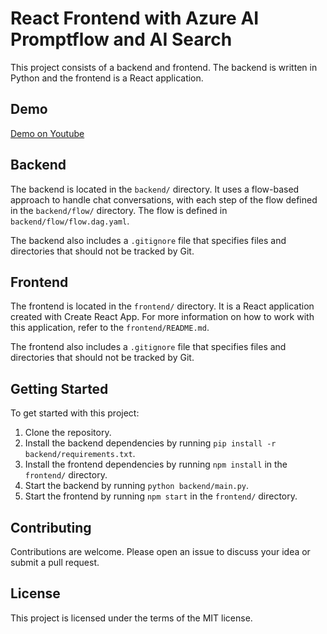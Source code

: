 # React Frontend with Azure AI Promptflow and AI Search

This project consists of a backend and frontend. The backend is written in Python and the frontend is a React application.

## Demo
[Demo on Youtube](https://youtube.com/shorts/_LFgjacl-_Q?si=BZkllhbPlAq1qgQk)

## Backend

The backend is located in the `backend/` directory. It uses a flow-based approach to handle chat conversations, with each step of the flow defined in the `backend/flow/` directory. The flow is defined in `backend/flow/flow.dag.yaml`.

The backend also includes a `.gitignore` file that specifies files and directories that should not be tracked by Git.

## Frontend

The frontend is located in the `frontend/` directory. It is a React application created with Create React App. For more information on how to work with this application, refer to the `frontend/README.md`.

The frontend also includes a `.gitignore` file that specifies files and directories that should not be tracked by Git.

## Getting Started

To get started with this project:

1. Clone the repository.
2. Install the backend dependencies by running `pip install -r backend/requirements.txt`.
3. Install the frontend dependencies by running `npm install` in the `frontend/` directory.
4. Start the backend by running `python backend/main.py`.
5. Start the frontend by running `npm start` in the `frontend/` directory.

## Contributing

Contributions are welcome. Please open an issue to discuss your idea or submit a pull request.

## License

This project is licensed under the terms of the MIT license.
